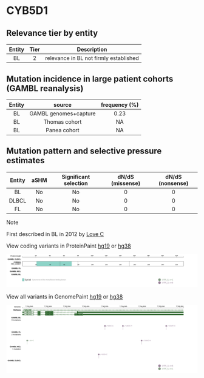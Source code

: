 # CYB5D1

## Relevance tier by entity

|Entity|Tier|Description                           |
|:------:|:----:|--------------------------------------|
|BL    |2   |relevance in BL not firmly established|

## Mutation incidence in large patient cohorts (GAMBL reanalysis)

|Entity|source               |frequency (%)|
|:------:|:---------------------:|:-------------:|
|BL    |GAMBL genomes+capture|0.23         |
|BL    |Thomas cohort        |  NA         |
|BL    |Panea cohort         |  NA         |

## Mutation pattern and selective pressure estimates

|Entity|aSHM|Significant selection|dN/dS (missense)|dN/dS (nonsense)|
|:------:|:----:|:---------------------:|:----------------:|:----------------:|
|BL    |No  |No                   |0               |0               |
|DLBCL |No  |No                   |0               |0               |
|FL    |No  |No                   |0               |0               |


> [!NOTE]
> First described in BL in 2012 by [Love C](https://pubmed.ncbi.nlm.nih.gov/23143597)


View coding variants in ProteinPaint [hg19](https://www.bcgsc.ca/downloads/morinlab/GAMBL/test/genes/CYB5D1_protein.html)  or [hg38](https://www.bcgsc.ca/downloads/morinlab/GAMBL/test/genes/CYB5D1_protein_hg38.html)

![image](images/proteinpaint/CYB5D1_NM_144607.svg)

View all variants in GenomePaint [hg19](https://www.bcgsc.ca/downloads/morinlab/GAMBL/test/genes/CYB5D1.html)  or [hg38](https://www.bcgsc.ca/downloads/morinlab/GAMBL/test/genes/CYB5D1_hg38.html)

![image](images/proteinpaint/CYB5D1.svg)
